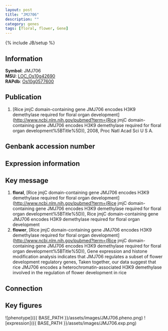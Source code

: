 ```yaml
---
layout: post
title: "JMJ706"
description: ""
category: genes
tags: [floral, flower, Gene]
---
```

{% include JB/setup %}

## Information
__Symbol__: JMJ706  
__MSU__: [LOC_Os10g42690](http://rice.plantbiology.msu.edu/cgi-bin/ORF_infopage.cgi?orf=LOC_Os10g42690)  
__RAPdb__: [Os10g0577600](http://rapdb.dna.affrc.go.jp/viewer/gbrowse_details/irgsp1?name=Os10g0577600)  

## Publication
1. [Rice jmjC domain-containing gene JMJ706 encodes H3K9 demethylase required for floral organ development](http://www.ncbi.nlm.nih.gov/pubmed?term=(Rice jmjC domain-containing gene JMJ706 encodes H3K9 demethylase required for floral organ development%5BTitle%5D)), 2008, Proc Natl Acad Sci U S A.

## Genbank accession number

## Expression information

## Key message
1. __floral__, [Rice jmjC domain-containing gene JMJ706 encodes H3K9 demethylase required for floral organ development](http://www.ncbi.nlm.nih.gov/pubmed?term=(Rice jmjC domain-containing gene JMJ706 encodes H3K9 demethylase required for floral organ development%5BTitle%5D)), Rice jmjC domain-containing gene JMJ706 encodes H3K9 demethylase required for floral organ development
2. __flower__, [Rice jmjC domain-containing gene JMJ706 encodes H3K9 demethylase required for floral organ development](http://www.ncbi.nlm.nih.gov/pubmed?term=(Rice jmjC domain-containing gene JMJ706 encodes H3K9 demethylase required for floral organ development%5BTitle%5D)),  Gene expression and histone modification analysis indicates that JMJ706 regulates a subset of flower development regulatory genes, Taken together, our data suggest that rice JMJ706 encodes a heterochromatin-associated H3K9 demethylase involved in the regulation of flower development in rice

## Connection

## Key figures
![phenotype]({{ BASE_PATH }}/assets/images/JMJ706.pheno.png)
![expression]({{ BASE_PATH }}/assets/images/JMJ706.exp.png)



